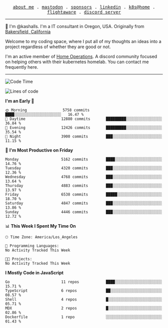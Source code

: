 <p align="center">
  <samp>
    <a href="https://jordanjones.org/">about me</a> .
    <a rel="me" href="https://mastodon.social/@kashall">mastodon</a> .
    <a href="https://github.com/sponsors/kashalls">sponsors</a> .
    <a href="https://linkedin.com/in/jordpjones">linkedin</a> .
    <a href="https://github.com/kashalls/home-cluster">k8s@home</a> .
    <a href="https://flightaware.com/adsb/stats/user/kashalls">flightaware</a> .
    <a href="https://discord.gg/V2WrCfqba9">discord server</a>
  </samp>
</p>

----------------------------------------------------------------

:wave: I'm @kashalls. I'm a IT consultant in Oregon, USA. Originally from [Bakersfield, California](https://maps.app.goo.gl/QQMtywTWghpXB6Tu6)

Welcome to my coding space, where I put all of my thoughts an ideas into a project regardless of whether they are good or not.

I'm an active member of [Home Operations](https://discord.gg/home-operations). A discord community focused on helping others with their kubernetes homelab. You can contact me frequently here.

----------------------------------------------------------------
<!--START_SECTION:waka-->
![Code Time](http://img.shields.io/badge/Code%20Time-2%2C286%20hrs%2046%20mins-blue)

![Lines of code](https://img.shields.io/badge/From%20Hello%20World%20I%27ve%20Written-9.1%20million%20lines%20of%20code-blue)

**I'm an Early 🐤** 

```text
🌞 Morning                5758 commits        ████░░░░░░░░░░░░░░░░░░░░░   16.47 % 
🌆 Daytime                12880 commits       █████████░░░░░░░░░░░░░░░░   36.84 % 
🌃 Evening                12426 commits       █████████░░░░░░░░░░░░░░░░   35.54 % 
🌙 Night                  3900 commits        ███░░░░░░░░░░░░░░░░░░░░░░   11.15 % 
```
📅 **I'm Most Productive on Friday** 

```text
Monday                   5162 commits        ████░░░░░░░░░░░░░░░░░░░░░   14.76 % 
Tuesday                  4320 commits        ███░░░░░░░░░░░░░░░░░░░░░░   12.36 % 
Wednesday                4768 commits        ███░░░░░░░░░░░░░░░░░░░░░░   13.64 % 
Thursday                 4883 commits        ███░░░░░░░░░░░░░░░░░░░░░░   13.97 % 
Friday                   6538 commits        █████░░░░░░░░░░░░░░░░░░░░   18.70 % 
Saturday                 4847 commits        ███░░░░░░░░░░░░░░░░░░░░░░   13.86 % 
Sunday                   4446 commits        ███░░░░░░░░░░░░░░░░░░░░░░   12.72 % 
```


📊 **This Week I Spent My Time On** 

```text
🕑︎ Time Zone: America/Los_Angeles

💬 Programming Languages: 
No Activity Tracked This Week

🐱‍💻 Projects: 
No Activity Tracked This Week
```

**I Mostly Code in JavaScript** 

```text
Go                       11 repos            ████░░░░░░░░░░░░░░░░░░░░░   15.71 % 
TypeScript               6 repos             ██░░░░░░░░░░░░░░░░░░░░░░░   08.57 % 
Shell                    4 repos             █░░░░░░░░░░░░░░░░░░░░░░░░   05.71 % 
MDX                      2 repos             █░░░░░░░░░░░░░░░░░░░░░░░░   02.86 % 
Dockerfile               1 repo              ░░░░░░░░░░░░░░░░░░░░░░░░░   01.43 % 
```




<!--END_SECTION:waka-->